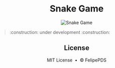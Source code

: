 # <h1 align="center">Snake Game</h1>

<p align="center"><img src="https://github.com/FelipePDS/Snake-Game.github.io/blob/master/assets/git/preview-game.gif" alt="Snake Game"/></p>

<blockquote>:construction: under development :construction:</blockquote>

<h2 align="center">License</h2>
<p align="center">MIT License &nbsp;&bull;&nbsp; &copy; FelipePDS</p>
